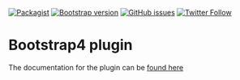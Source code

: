 [![Packagist](https://img.shields.io/packagist/v/lilhermit/cakephp-plugin-bootstrap4.svg?style=flat-square)](https://packagist.org/packages/lilhermit/cakephp-plugin-bootstrap4) [![Bootstrap version](https://img.shields.io/badge/Bootstrap%20version-4.0.0-brightgreen.svg?style=flat-square)](https://getbootstrap.com/) [![GitHub issues](https://img.shields.io/github/issues/lilhermit/cakephp-plugins-bootstrap4.svg?style=flat-square)](https://github.com/lilHermit/cakephp-plugins-bootstrap4/issues) [![Twitter Follow](https://img.shields.io/twitter/follow/lilh3rmit.svg?style=social&label=Follow)](https://twitter.com/lilH3rmit)

# Bootstrap4 plugin

The documentation for the plugin can be [found here](https://projects.lilhermit.co.uk/cakephp-plugins-bootstrap4)
